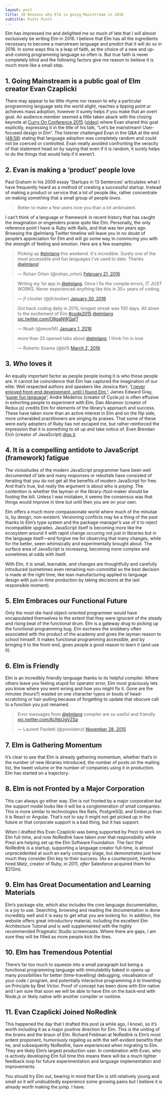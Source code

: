 ```yaml
---
layout: post
title: 10 Reasons why Elm is going Mainstream in 2016
subtitle: Poots Punts
---
```


Elm has impressed me and delighted me so much of late that I will almost exclusively be writing Elm in 2016. I believe that Elm has all the ingredients necessary to become a mainstream language and predict that it will do so in 2016. In some ways this is a leap of faith, as the choice of a new and up-and-coming programming language so often is. But true faith is never completely blind and the following factors give me reason to believe it is much more like a small step.

## 1. Going Mainstream is a public goal of Elm creator Evan Czaplicki

There may appear to be little rhyme nor reason to why a particular programming language sets the world alight, reaches a tipping point or achieves mass adoption, however it surely helps if you make that an overt goal. An audience member seemed a little taken aback with the closing keynote at [Curry On Conference 2015](http://curry-on.org/2015/sessions/lets-be-mainstream-user-focused-design-in-elm.html) ([video](https://www.youtube.com/watch?v=oYk8CKH7OhE)) where Evan shared this goal explicitly, expressing it in the title of his talk, “Let’s be mainstream! User-focused design in Elm”. The listener challenged Evan in the Q&A at the end ([48:56](https://youtu.be/oYk8CKH7OhE?t=2936)) stating that language adoption was completely random and could not be coerced or controlled. Evan neatly avoided confronting the veracity of that statement head on by saying that even if it is random, it surely helps to do the things that would help if it weren’t.

## 2. Evan is making a ‘product’ people love

Paul Graham in his 2009 essay ‘Startups in 13 Sentences’ articulates what I have frequently heard as a method of creating a successful startup. Instead of making a product or service that a lot of people *like*, rather concentrate on making something that a small group of people *love*s. 

> Better to make a few users love you than a lot ambivalent.

I can’t think of a language or framework in recent history that has caught the imagination or engenders praise quite like Elm. Personally, the only reference point I have is Ruby with Rails, and that was ten years ago. Browsing the @elmlang Twitter timeline will leave you in no doubt of people’s appreciation for Elm and will go some way in convincing you with the strength of feeling and emotion. Here are a few examples:

<blockquote class="twitter-tweet" data-lang="en"><p lang="en" dir="ltr">Picking up <a href="https://twitter.com/hashtag/elmlangsrc=hash">#elmlang</a> this weekend. It&#39;s incredible. Surely one of the most accessible and fun languages I&#39;ve used to date. Thanks <a href="https://twitter.com/elmlang">@elmlang</a>!</p>&mdash; Rohan Orton (@rohan_orton) <a href="https://twitter.com/rohan_orton/status/701332628696338432">February 21, 2016</a></blockquote>

<blockquote class="twitter-tweet" data-lang="en"><p lang="en" dir="ltr">Writing my 1st app in <a href="https://twitter.com/elmlang">@elmlang</a>. Once I fix the compile errors, IT JUST WORKS. Never experienced anything like this in 30+ years of coding.</p>&mdash; jf cloutier (@jfcloutier) <a href="https://twitter.com/jfcloutier/status/693569076984168448">January 30, 2016</a></blockquote>

<blockquote class="twitter-tweet" data-lang="en"><p lang="en" dir="ltr">Got back coding daily in 2015, longest streak was 100 days. All down to the excitement of Elm <a href="https://twitter.com/hashtag/code2015src=hash">#code2015</a> <a href="https://twitter.com/elmlang">@elmlang</a> <a href="https://t.co/O8gaNWQaf7">pic.twitter.com/O8gaNWQaf7</a></p>&mdash; Noah (@eeue56) <a href="https://twitter.com/eeue56/status/683032004275908609">January 1, 2016</a></blockquote>

<blockquote class="twitter-tweet" data-lang="en"><p lang="en" dir="ltr">more than 25 opened tabs about <a href="https://twitter.com/elmlang">@elmlang</a>, I think I’m in love</p>&mdash; Roberto Soares (@bt1) <a href="https://twitter.com/bt1/status/704842443020234752">March 2, 2016</a></blockquote>

## 3. *Who* loves it 

An equally important factor as people people loving it is who those people are. It cannot be coincidence that Elm has captured the imagination of our elite. Well respected authors and speakers like Jessica Kerr, ‘[I never enjoyed front-end development, until I found Elm.](http://blog.jessitron.com/2015/08/an-elm-example-reading-url-parameters.html)’; James Edward Gray, ‘[super fun language](https://twitter.com/JEG2/status/651783590385074176)’; Andre Medeiros (creator of Cycle.js) is often effusive in exhorting people to experiment with Elm; Dan Abramov (creator of Redux.js) credits Elm for elements of the library’s approach and success. These have taken more than an active interest in Elm and on the flip side, more unheralded practitioners are singing its praises. That some of these were early adopters of Ruby has not escaped me, but rather reinforced the impression that it is something to sit up and take notice of. Even Brendan Eich (creator of JavaScript) [digs it](https://twitter.com/brendaneich/status/642171349327286272).

## 4. It is a compelling antidote to JavaScript (framework) fatigue

The vicissitudes of the modern JavaScript programmer have been well documented of late and many responses or rebuttals have consisted of iterating that you do not get all the benefits of modern JavaScript for free. And that’s true, but really the argument is about _who is paying_. The contention is whether the layman or the library-/tool-maker should be footing the bill. Unless I was mistaken, it seems the consensus was that things would improve in time but until then you are on your own.

Elm offers a much more compassionate world where much of the minutae is, by design, non-existent. Versioning conflicts may be a thing of the past thanks to Elm’s type system and the package-manager’s use of it to reject incompatible upgrades. JavaScript itself is becoming more like the ecosystem around it with rapid change occuring not just in libraries but in the language itself—and forgive me for observing that many changes, while for the better, seem whimsically and experimentally brought about. The surface area of JavaScript is increasing, becoming more complex and sometimes at odds with itself.

With Elm, it is small, learnable, and changes are thoughtfully and carefully introduced (sometimes even remaining non-committal so the best decision is made at the right time; like lean manufacturing applied to language design with just-in-time production by taking decisions at the last responsible moment).

## 5. Elm Embraces our Functional Future

Only the most die-hard object-oriented programmer would have encapsulated themselves to the extent that they were ignorant of the steady and rising beat of the functional drum. Elm is a gateway drug to picking up the functional programming bug. Elm eschews the snobbery often associated with the product of the academy and gives the layman reason to school himself. It makes functional programming accessible, and by bringing it to the front-end, gives people a good reason to learn it (and use it).

## 6. Elm is Friendly

Elm is an incredibly friendly language thanks to its helpful compiler. Where others leave you feeling stupid for operator error, Elm most graciously lets you know where you went wrong and how you might fix it. Gone are the minutes (hours?) wasted on one character typos or bouts of head-scratching or hair-pulling because of forgetting to update that obscure call to a function you just renamed.

<blockquote class="twitter-tweet" data-lang="en"><p lang="en" dir="ltr">Error messages from <a href="https://twitter.com/elmlang">@elmlang</a> compiler are so useful and friendly <a href="https://t.co/AUhbUgVZSa">pic.twitter.com/AUhbUgVZSa</a></p>&mdash; Laurent Paoletti (@providenz) <a href="https://twitter.com/providenz/status/670518219355119617">November 28, 2015</a></blockquote>

## 7. Elm is Gathering Momentum

It’s clear to see that Elm is already gathering momentum, whether that’s in the number of new libraries introduced, the number of posts on the mailing list, the tweet volume or the number of companies using it in production. Elm has started on a trajectory.

## 8. Elm is not Fronted by a Major Corporation

This can always go either way. Elm is not fronted by a major corporation but the support model looks like it will be a conglomeration of small companies. This is more similar to technologies like Rails, PostgreSQL and Ember.js than it is React or Angular. That’s not to say it might not get picked up in the future or that corporate support is a bad thing, but it has support.

When I drafted this Evan Czaplicki was being supported by Prezi to work on Elm full-time, and now NoRedInk have taken over that responsibility while Prezi are helping set up the Elm Software Foundation. The fact that NoRedInk is a startup, supporting a language creator full-time, is almost unprecedented at such an early company stage, but demonstrates just how much they consider Elm key to their success. (As a counterpoint, Heroku hired Matz, creator of Ruby, in 2011, _after_ Salesforce acquired them for $212m).

## 9. Elm has Great Documentation and Learning Materials

Elm’s package site, which also includes the core language documentation, is a joy to use. Searching, browsing and reading the documentation is done incredibly well and it is easy to get what you are looking for. In addition, the website offers great introductory material, including the excellent Elm Architecture Tutorial and is well supplemented with the highly recommended Pragmatic Studio screencasts. Where there are gaps, I am sure they will be filled as more people kick the tires.

## 10. Elm has Tremendous Potential

There’s far too much to squeeze into a small paragraph but being a functional programming language with immutability baked in opens up many possibilities for better (time-travelling) debugging, visualisation of your code / program, and potentially interactive programming *à la* Inventing on Principle by Bret Victor. Proof of concept has been done with Elm native and I am sure that soon we will be able to have Elm on the back-end with Node.js or likely native with another compiler or runtime.

## 11. Evan Czaplicki Joined NoRedInk

This happened the day that I drafted this post (a while ago, I know), so it’s worth including it as a major positive direction for Elm. This is the uniting of the brains and the braun of Elm. Richard Feldman at NoRedInk is Elm’s most ardent proponent, humorously regaling us with the self-evident benefits that he, and subsequently NoRedInk, have experienced when migrating to Elm. They are likely Elm’s largest production user. In combination with Evan, who is actively developing Elm full time this means there will be a much tighter feedback loop for future experimentation and language implementation and improvements.  

You should try Elm out, bearing in mind that Elm is still relatively young and small so it will undoubtedly experience some growing pains but I believe it is already worth making the jump. I have.
